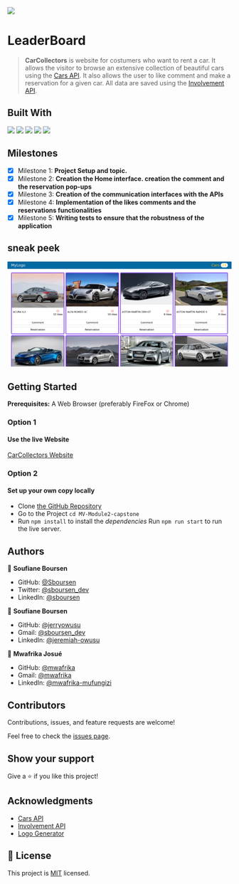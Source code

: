 ![](https://img.shields.io/badge/Microverse-blueviolet)

# LeaderBoard

> **CarCollectors** is website for costumers who want to rent a car. It allows the visitor to browse an extensive collection of beautiful cars using the [Cars API](https://carsapi1.docs.apiary.io/#reference/0/cars-collection). It also allows the user to like comment and make a reservation for a given car. All data are saved using the [Involvement API](https://www.notion.so/Involvement-API-869e60b5ad104603aa6db59e08150270).

## Built With

![](https://img.shields.io/badge/HTML-5-orange)
![](https://img.shields.io/badge/Tailwind-CSS-blue)
![](https://img.shields.io/badge/JavaScript-ES6-yellow)
![](https://img.shields.io/badge/Webpack-5-green)
![](https://img.shields.io/badge/JEST-27-yellow)

## Milestones

- [x] Milestone 1: **Project Setup and topic.**
- [x] Milestone 2: **Creation the Home interface. creation the comment and the reservation pop-ups**
- [x] Milestone 3: **Creation of the communication interfaces with the APIs**
- [x] Milestone 4: **Implementation of the likes comments and the reservations functionalities**
- [x] Milestone 5: **Writing tests to ensure that the robustness of the application**

## sneak peek

![](./src/images/home-screenshot.png)

## Getting Started

**Prerequisites:** A Web Browser (preferably FireFox or Chrome)

### **Option 1**

#### Use the live Website

[CarCollectors Website](https://sboursen.github.io/MV-Module2-capstone/)

### **Option 2**

#### Set up your own copy locally

- Clone [the GitHub Repository](https://github.com/Sboursen/MV-Module2-capstone)
- Go to the Project `cd MV-Module2-capstone`
- Run `npm install` to install the _dependencies_ Run `npm run start` to run the live server.

## Authors

👤 **Soufiane Boursen**

- GitHub: [@Sboursen](https://github.com/Sboursen)
- Twitter: [@sboursen_dev](https://twitter.com/sboursen_dev)
- LinkedIn: [@sboursen](https://linkedin.com/in/sboursen)

👤 **Soufiane Boursen**

- GitHub: [@jerryowusu](https://github.com/jerryowusu)
- Gmail: [@sboursen_dev](jerryowusu6133@gmail.com)
- LinkedIn: [@jeremiah-owusu](https://www.linkedin.com/in/jeremiah-owusu-b50a70173/)

👤 **Mwafrika Josué**

- GitHub: [@mwafrika](https://github.com/mwafrika)
- Gmail: [@mwafrika](mwafrikajosue@gmail.com)
- LinkedIn: [@mwafrika-mufungizi](https://www.linkedin.com/in/mwafrika-mufungizi/)

## Contributors

Contributions, issues, and feature requests are welcome!

Feel free to check the [issues page](../../issues/).

## Show your support

Give a ⭐️ if you like this project!

## Acknowledgments

- [Cars API](https://carsapi1.docs.apiary.io/#reference/0/cars-collection)
- [Involvement API](https://www.notion.so/Involvement-API-869e60b5ad104603aa6db59e08150270)
- [Logo Generator](https://inkpx.com/word-art-generator)

## 📝 License

This project is [MIT](./MIT.md) licensed.
